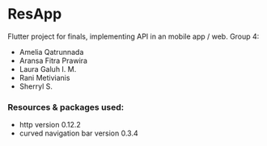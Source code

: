 # ResApp

Flutter project for finals, implementing API in an mobile app / web.
Group 4:
- Amelia Qatrunnada
- Aransa Fitra Prawira
- Laura Galuh I. M.
- Rani Metivianis
- Sherryl S.

### Resources & packages used:
- http version 0.12.2
- curved navigation bar version 0.3.4
